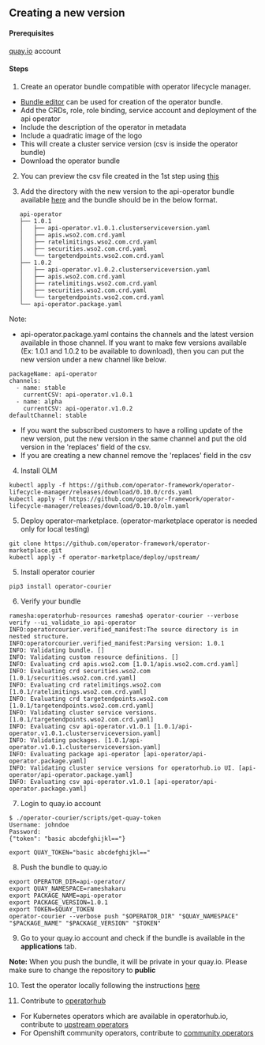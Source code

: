 ## Creating a new version

#### Prerequisites

[quay.io](https://quay.io/) account 

#### Steps

1. Create an operator bundle compatible with operator lifecycle manager. 
- [Bundle editor](https://operatorhub.io/bundle) can be used for creation of the operator bundle.
- Add the CRDs, role, role binding, service account and deployment of the api operator
- Include the description of the operator in metadata
- Include a quadratic image of the logo
- This will create a cluster service version (csv is inside the operator bundle)
- Download the operator bundle

2. You can preview the csv file created in the 1st step using [this](https://operatorhub.io/preview)

3. Add the directory with the new version to the api-operator bundle available [here](/../api-operator) and the bundle should be in the below format.

```
   api-operator
   ├── 1.0.1
   │   ├── api-operator.v1.0.1.clusterserviceversion.yaml
   │   ├── apis.wso2.com.crd.yaml
   │   ├── ratelimitings.wso2.com.crd.yaml
   │   ├── securities.wso2.com.crd.yaml
   │   └── targetendpoints.wso2.com.crd.yaml
   ├── 1.0.2
   │   ├── api-operator.v1.0.2.clusterserviceversion.yaml
   │   ├── apis.wso2.com.crd.yaml
   │   ├── ratelimitings.wso2.com.crd.yaml
   │   ├── securities.wso2.com.crd.yaml
   │   └── targetendpoints.wso2.com.crd.yaml
   └── api-operator.package.yaml
```
Note:
- api-operator.package.yaml contains the channels and the latest version available in those channel.
If you want to make few versions available (Ex: 1.0.1 and 1.0.2 to be available to download), then you can put the new version under a new channel like below.
```
packageName: api-operator
channels:
  - name: stable
    currentCSV: api-operator.v1.0.1
  - name: alpha
    currentCSV: api-operator.v1.0.2
defaultChannel: stable
```

- If you want the subscribed customers to have a rolling update of the new version, put the new version in the same channel and put the old version in the 'replaces' field of the csv.
- If you are creating a new channel remove the 'replaces' field in the csv
 
4. Install OLM
```
kubectl apply -f https://github.com/operator-framework/operator-lifecycle-manager/releases/download/0.10.0/crds.yaml
kubectl apply -f https://github.com/operator-framework/operator-lifecycle-manager/releases/download/0.10.0/olm.yaml
```

5. Deploy operator-marketplace. (operator-marketplace operator is needed only for local testing)
```
git clone https://github.com/operator-framework/operator-marketplace.git
kubectl apply -f operator-marketplace/deploy/upstream/
```
5. Install operator courier
```
pip3 install operator-courier
```

6. Verify your bundle
```
ramesha:operatorhub-resources ramesha$ operator-courier --verbose verify --ui_validate_io api-operator
INFO:operatorcourier.verified_manifest:The source directory is in nested structure.
INFO:operatorcourier.verified_manifest:Parsing version: 1.0.1
INFO: Validating bundle. []
INFO: Validating custom resource definitions. []
INFO: Evaluating crd apis.wso2.com [1.0.1/apis.wso2.com.crd.yaml]
INFO: Evaluating crd securities.wso2.com [1.0.1/securities.wso2.com.crd.yaml]
INFO: Evaluating crd ratelimitings.wso2.com [1.0.1/ratelimitings.wso2.com.crd.yaml]
INFO: Evaluating crd targetendpoints.wso2.com [1.0.1/targetendpoints.wso2.com.crd.yaml]
INFO: Validating cluster service versions. [1.0.1/targetendpoints.wso2.com.crd.yaml]
INFO: Evaluating csv api-operator.v1.0.1 [1.0.1/api-operator.v1.0.1.clusterserviceversion.yaml]
INFO: Validating packages. [1.0.1/api-operator.v1.0.1.clusterserviceversion.yaml]
INFO: Evaluating package api-operator [api-operator/api-operator.package.yaml]
INFO: Validating cluster service versions for operatorhub.io UI. [api-operator/api-operator.package.yaml]
INFO: Evaluating csv api-operator.v1.0.1 [api-operator/api-operator.package.yaml]
```

7. Login to quay.io account

```
$ ./operator-courier/scripts/get-quay-token
Username: johndoe
Password:
{"token": "basic abcdefghijkl=="}

export QUAY_TOKEN="basic abcdefghijkl=="
```
8. Push the bundle to quay.io

```
export OPERATOR_DIR=api-operator/
export QUAY_NAMESPACE=rameshakaru
export PACKAGE_NAME=api-operator
export PACKAGE_VERSION=1.0.1
export TOKEN=$QUAY_TOKEN
operator-courier --verbose push "$OPERATOR_DIR" "$QUAY_NAMESPACE" "$PACKAGE_NAME" "$PACKAGE_VERSION" "$TOKEN"
```
9. Go to your quay.io account and check if the bundle is available in the **applications** tab.

**Note:**
When you push the bundle, it will be private in your quay.io. Please make sure to change the repository to **public**

10. Test the operator locally following the instructions [here](../local-testing/README.md)

11. Contribute to [operatorhub](https://github.com/operator-framework/community-operators)

- For Kubernetes operators which are available in operatorhub.io, contribute to [upstream operators](https://github.com/operator-framework/community-operators/tree/master/upstream-community-operators)
- For Openshift community operators, contribute to [community operators](https://github.com/operator-framework/community-operators/tree/master/community-operators)

